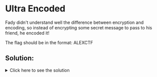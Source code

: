 # Ultra Encoded

Fady didn't understand well the difference between encryption and encoding,
so instead of encrypting some secret message to pass to his friend, he
encoded it!

The flag should be in the format: ALEXCTF

## Solution:

<details>
	<summary>Click here to see the solution</summary>

1.  We read the file and we can see that it contains only ZEROs and ONEs.

2.  We can convert them to binary.

3.  We can try to group them in groups of 8.

4.  Now the binary is in groups of 8. Let's try to convert them to ASCII.

5.  The format seems to be base64. Let's try to decode it.

6.  Now we can see something similar to the morse code. Let's try to decode it with a dictionary.

7.  The flag is `ALEXCTFTH15O1SO5UP3RO5ECR3TOTXT`

All the code can be found in [solution.py](./solution.py)

</details>
